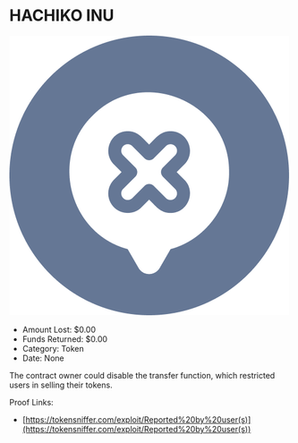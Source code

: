 # HACHIKO INU
![HACHIKO INU](/rektimages/HACHIKO-INU.png)
- Amount Lost: $0.00
- Funds Returned: $0.00
- Category: Token
- Date: None

The contract owner could disable the transfer function, which restricted users in selling their tokens.


Proof Links:
- [https://tokensniffer.com/exploit/Reported%20by%20user(s)](https://tokensniffer.com/exploit/Reported%20by%20user(s))


